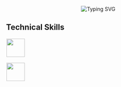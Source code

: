 <p align="center">
  <img src="https://readme-typing-svg.demolab.com?font=Fira+Code&size=28&pause=1000&color=FFFFFF&center=true&vCenter=true&width=800&lines=I'm+Feby;Welcome+to+my+GitHub+Profile!" alt="Typing SVG" />
</p>







## Technical Skills

  <img src="https://skillicons.dev/icons?i=html,css,java,cpp,react,bootstrap,photoshop,blender,git,vscode,debian,illustrator,php,mysql" height="50" style="margin: 1px"/>
 
</p>

  <img src="https://skillicons.dev/icons?i=tailwind,php,debian,mysql,git,python,docker,figma,illustrator,nodejs" height="50" style="margin: 1px"/>

</p> 




